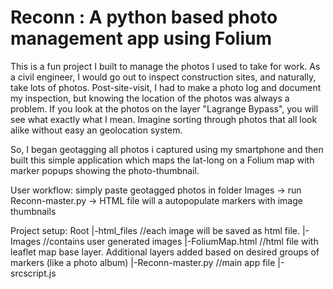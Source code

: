
# Reconn : A python based photo management app using Folium 
This is a fun project I built to manage the photos I used to take for work. As a civil engineer, I would go out to inspect construction sites, and naturally, take lots of photos.
Post-site-visit, I had to make a photo log and document my inspection, but knowing the location of the photos was always a problem. 
If you look at the photos on the layer "Lagrange Bypass", you will see what exactly what I mean. Imagine sorting through photos that all look alike without easy an geolocation system. 

So, I began geotagging all photos i captured using my smartphone and then built this simple application which maps the lat-long on a Folium map with marker popups showing the photo-thumbnail.   

User workflow: simply paste geotagged photos in folder Images -> run Reconn-master.py -> HTML file will a autopopulate markers with image thumbnails

Project setup: 
Root
|-html_files //each image will be saved as html file. 
|-Images //contains user generated images
|-FoliumMap.html //html file with leaflet map base layer. Additional layers added based on desired groups of markers (like a photo album) 
|-Reconn-master.py //main app file
|-srcscript.js
